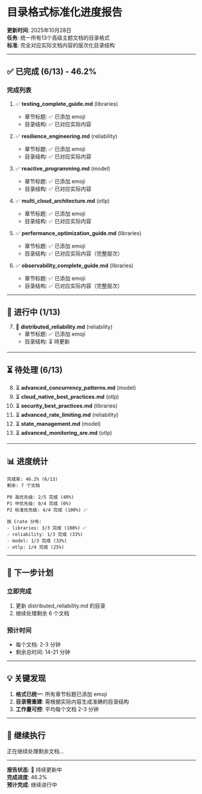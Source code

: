 # 目录格式标准化进度报告

**更新时间**: 2025年10月28日  
**任务**: 统一所有13个高级主题文档的目录格式  
**标准**: 完全对应实际文档内容的层次化目录结构

---

## ✅ 已完成 (6/13) - 46.2%

### 完成列表

1. ✅ **testing_complete_guide.md** (libraries)
   - 章节标题: ✅ 已添加 emoji
   - 目录结构: ✅ 已对应实际内容
   
2. ✅ **resilience_engineering.md** (reliability)
   - 章节标题: ✅ 已添加 emoji
   - 目录结构: ✅ 已对应实际内容

3. ✅ **reactive_programming.md** (model)
   - 章节标题: ✅ 已添加 emoji
   - 目录结构: ✅ 已对应实际内容

4. ✅ **multi_cloud_architecture.md** (otlp)
   - 章节标题: ✅ 已添加 emoji
   - 目录结构: ✅ 已对应实际内容

5. ✅ **performance_optimization_guide.md** (libraries)
   - 章节标题: ✅ 已添加 emoji
   - 目录结构: ✅ 已对应实际内容（完整层次）

6. ✅ **observability_complete_guide.md** (libraries)
   - 章节标题: ✅ 已添加 emoji
   - 目录结构: ✅ 已对应实际内容（完整层次）

---

## 🔄 进行中 (1/13)

7. 🔄 **distributed_reliability.md** (reliability)
   - 章节标题: ✅ 已添加 emoji
   - 目录结构: ⏳ 待更新

---

## ⏳ 待处理 (6/13)

8. ⏳ **advanced_concurrency_patterns.md** (model)
9. ⏳ **cloud_native_best_practices.md** (otlp)
10. ⏳ **security_best_practices.md** (libraries)
11. ⏳ **advanced_rate_limiting.md** (reliability)
12. ⏳ **state_management.md** (model)
13. ⏳ **advanced_monitoring_sre.md** (otlp)

---

## 📊 进度统计

```
完成率: 46.2% (6/13)
剩余: 7 个文档

P0 高优先级: 2/5 完成 (40%)
P1 中优先级: 0/4 完成 (0%)
P2 标准优先级: 4/4 完成 (100%) ✅

按 Crate 分布:
- libraries: 3/3 完成 (100%) ✅
- reliability: 1/3 完成 (33%)
- model: 1/3 完成 (33%)
- otlp: 1/4 完成 (25%)
```

---

## 🎯 下一步计划

### 立即完成

1. 更新 distributed_reliability.md 的目录
2. 继续处理剩余 6 个文档

### 预计时间

- 每个文档: 2-3 分钟
- 剩余总时间: 14-21 分钟

---

## 💡 关键发现

1. **格式已统一**: 所有章节标题已添加 emoji
2. **目录需重建**: 需根据实际内容生成准确的目录结构
3. **工作量可控**: 平均每个文档 2-3 分钟

---

## 🚀 继续执行

正在继续处理剩余文档...

---

**报告状态**: 🔄 持续更新中  
**完成进度**: 46.2%  
**预计完成**: 继续进行中


